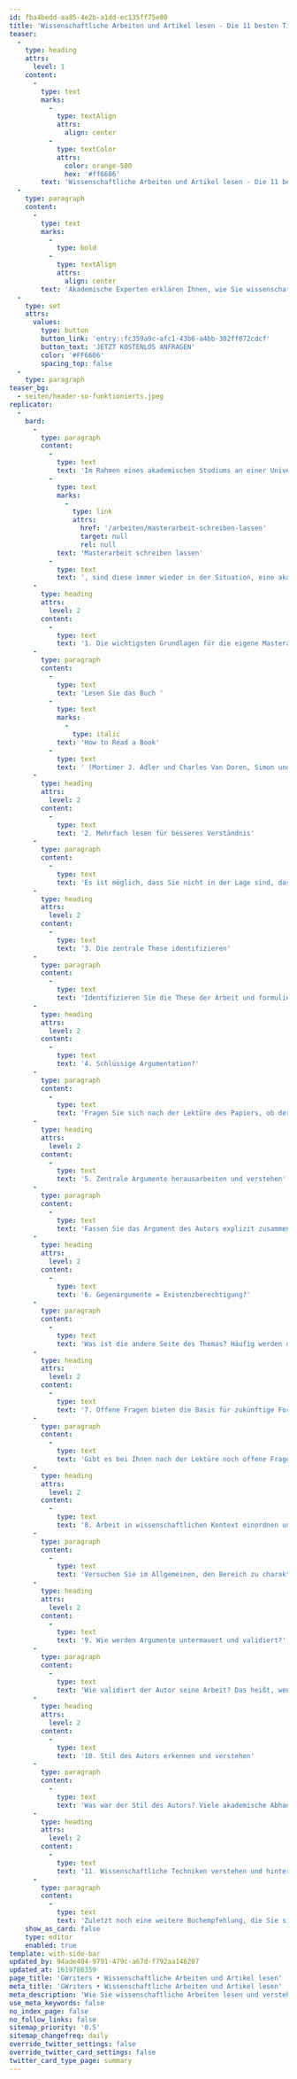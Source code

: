 ```yaml
---
id: fba4bedd-aa85-4e2b-a1dd-ec135ff75e80
title: 'Wissenschaftliche Arbeiten und Artikel lesen - Die 11 besten Tipps'
teaser:
  -
    type: heading
    attrs:
      level: 1
    content:
      -
        type: text
        marks:
          -
            type: textAlign
            attrs:
              align: center
          -
            type: textColor
            attrs:
              color: orange-500
              hex: '#ff6606'
        text: 'Wissenschaftliche Arbeiten und Artikel lesen - Die 11 besten Tipps'
  -
    type: paragraph
    content:
      -
        type: text
        marks:
          -
            type: bold
          -
            type: textAlign
            attrs:
              align: center
        text: 'Akademische Experten erklären Ihnen, wie Sie wissenschaftliche Arbeiten und Artikel lesen und von Ihrem Lernerfolg profitieren, wenn Sie Ihre Masterarbeit schreiben'
  -
    type: set
    attrs:
      values:
        type: button
        button_link: 'entry::fc359a9c-afc1-43b6-a4bb-302ff072cdcf'
        button_text: 'JETZT KOSTENLOS ANFRAGEN'
        color: '#FF6606'
        spacing_top: false
  -
    type: paragraph
teaser_bg:
  - seiten/header-so-funktionierts.jpeg
replicator:
  -
    bard:
      -
        type: paragraph
        content:
          -
            type: text
            text: 'Im Rahmen eines akademischen Studiums an einer Universität und besonders dann, wenn Lehrstühle Studenten eine wissenschaftliche Arbeit wie beispielsweise eine '
          -
            type: text
            marks:
              -
                type: link
                attrs:
                  href: '/arbeiten/masterarbeit-schreiben-lassen'
                  target: null
                  rel: null
            text: 'Masterarbeit schreiben lassen'
          -
            type: text
            text: ', sind diese immer wieder in der Situation, eine akademische Arbeit oder wissenschaftliche Artikel lesen zu müssen. Im Folgenden haben wir nach Dr. Spencer Rugaber (2006) ein Auflistung der 11 besten Tipps, Richtlinien und Fragen, für Sie zusammengestellt. Wenn Sie diese beim Lesen wissenschaftlicher Texte. helfen Ihnen diese maßgeblich, ein besseres Verständnis bei der Lektüre zu erzielen und Ihren persönlichen Informationsgewinn zu maximieren.'
      -
        type: heading
        attrs:
          level: 2
        content:
          -
            type: text
            text: '1. Die wichtigsten Grundlagen für die eigene Masterarbeit'
      -
        type: paragraph
        content:
          -
            type: text
            text: 'Lesen Sie das Buch '
          -
            type: text
            marks:
              -
                type: italic
            text: 'How to Read a Book'
          -
            type: text
            text: ' (Mortimer J. Adler und Charles Van Doren, Simon und Schuster, 1940) an. Auch wenn dieses Werk schon einige Jahre alt ist, sind dessen Inhalte noch immer aktuell und es bietet nicht nur viele nützliche Ratschläge, um Ihre Lesefähigkeiten zu verbessern, sondern stellt auch die Basis für eine Reihe von Lernmethoden dar.'
      -
        type: heading
        attrs:
          level: 2
        content:
          -
            type: text
            text: '2. Mehrfach lesen für besseres Verständnis'
      -
        type: paragraph
        content:
          -
            type: text
            text: 'Es ist möglich, dass Sie nicht in der Lage sind, das gesamte Papier in nur einem Lesedurchgang zu verstehen. Verschaffen Sie sich im ersten Durchgang einen Überblick, schlagen Sie alle Vokabeln nach, die Sie nicht verstehen, und schreiben Sie Ihre offenen Fragen auf. Dann machen Sie einen weiteren Durchgang, in dem Sie die Puzzleteile zusammenfügen.'
      -
        type: heading
        attrs:
          level: 2
        content:
          -
            type: text
            text: '3. Die zentrale These identifizieren'
      -
        type: paragraph
        content:
          -
            type: text
            text: 'Identifizieren Sie die These der Arbeit und formulieren Sie diese in einem einfachen Satz. Die These ist die Hauptidee, von der der Autor versucht, Sie zu überzeugen. Es ist manchmal überraschend schwer, diese zu bestimmen, jedoch hilft Ihnen das Verständnis der These dabei, die Essenz einer wissenschaftlichen Arbeit zu identifizieren. Die Fähigkeit, die zentrale These einer Arbeit zu identifizieren und klar zu definieren, wird Ihnen darüber hinaus auch noch überaus behilflich sein, wenn Sie bspw. Ihre eigene Masterarbeit schreiben.'
      -
        type: heading
        attrs:
          level: 2
        content:
          -
            type: text
            text: '4. Schlüssige Argumentation?'
      -
        type: paragraph
        content:
          -
            type: text
            text: 'Fragen Sie sich nach der Lektüre des Papiers, ob der Autor Sie von der These überzeugt hat oder nicht. Wenn nicht, warum nicht? War die Logik fehlerhaft? Wurden nicht genügend Beweise vorgelegt?'
      -
        type: heading
        attrs:
          level: 2
        content:
          -
            type: text
            text: '5. Zentrale Argumente herausarbeiten und verstehen'
      -
        type: paragraph
        content:
          -
            type: text
            text: 'Fassen Sie das Argument des Autors explizit zusammen. Das heißt, schreiben Sie die Punkte in der Argumentation des Autors und die Gründe für jeden Punkt auf.'
      -
        type: heading
        attrs:
          level: 2
        content:
          -
            type: text
            text: '6. Gegenargumente = Existenzberechtigung?'
      -
        type: paragraph
        content:
          -
            type: text
            text: 'Was ist die andere Seite des Themas? Häufig werden die Autoren dies explizit und mit mehr oder weniger starken Verzerrungen angeben. Selbst wenn der Autor die andere Seite überhaupt nicht erwähnt, sollten Sie versuchen, die relevanten Gegenargumente zusammenzufassen. Denn wenn es keine Gegenseite gibt, warum wurde die Arbeit dann überhaupt geschrieben?'
      -
        type: heading
        attrs:
          level: 2
        content:
          -
            type: text
            text: '7. Offene Fragen bieten die Basis für zukünftige Forschung'
      -
        type: paragraph
        content:
          -
            type: text
            text: 'Gibt es bei Ihnen nach der Lektüre noch offene Fragen? Oftmals wird ein Autor explizit "Zukunftsarbeit" ansprechen, die zur Nachbereitung der vorgestellten Arbeit durchgeführt werden kann. Umgekehrt kann es sein, dass der Autor einige offensichtliche Fragen übersehen hat, die durch die Arbeit unbeantwortet bleiben.'
      -
        type: heading
        attrs:
          level: 2
        content:
          -
            type: text
            text: '8. Arbeit in wissenschaftlichen Kontext einordnen und verstehen'
      -
        type: paragraph
        content:
          -
            type: text
            text: 'Versuchen Sie im Allgemeinen, den Bereich zu charakterisieren, in dem der Autor arbeitet. Oftmals wird der Autor dies explizit tun, indem er über "Verwandte Arbeiten" spricht. Und ein gründlicher Autor wird erörtern, wie sich seine Arbeit von den Konkurrenten des Autors unterscheidet und in den wissenschaftlichen Kontext der aktuellen Forschung einordnet.'
      -
        type: heading
        attrs:
          level: 2
        content:
          -
            type: text
            text: '9. Wie werden Argumente untermauert und validiert?'
      -
        type: paragraph
        content:
          -
            type: text
            text: 'Wie validiert der Autor seine Arbeit? Das heißt, wenn ein Autor einen Fall vorbringt, sollte er Beweise vorlegen, die ihn untermauern. Verschiedene Bereiche verwenden unterschiedliche Arten von Beweisen. Zum Beispiel liefern Mathematiker Beweise, Psychologen führen Experimente durch und Ingenieure bauen oft Prototypen. Wichtige Aspekte die auch Sie beachten müssen, wenn Sie Ihre Masterarbeit schreiben. Hüten Sie sich vor Papieren, die zwar Meinungen anbieten, aber nicht die Beweise liefern, die diese stützen.'
      -
        type: heading
        attrs:
          level: 2
        content:
          -
            type: text
            text: '10. Stil des Autors erkennen und verstehen'
      -
        type: paragraph
        content:
          -
            type: text
            text: 'Was war der Stil des Autors? Viele akademische Abhandlungen sind ziemlich (zu) trocken und geben nur die Fakten mit wenig Schnörkel wieder. Andere sind eher tutorieller Natur und verwenden das Pronomen der zweiten Person ("Sie") statt der unpersönlichen dritten Person ("er"/"sie"/"es"). Einige benutzen die aktive Stimme, andere das Passiv. Einige verwenden sogar eine gelegentliche Redewendung, um den Lesefluss zu beleben.'
      -
        type: heading
        attrs:
          level: 2
        content:
          -
            type: text
            text: '11. Wissenschaftliche Techniken verstehen und hinterfragen'
      -
        type: paragraph
        content:
          -
            type: text
            text: 'Zuletzt noch eine weitere Buchempfehlung, die Sie sich ansehen sollten: Writing Arguments: A Rhetoric with Readings (John D. Ramage, John C. Bean, und June Johnson, Longman Publishers, 2004). Dieses Buch beschreibt die Techniken, die Autoren bei der Darstellung und Verteidigung ihrer Positionen verwenden (oder missbrauchen). Das Verständnis der Techniken, die Autoren in ihren wissenschaftlichen Texten verwenden, kann Ihre Lesefähigkeit verbessern.'
    show_as_card: false
    type: editor
    enabled: true
template: with-side-bar
updated_by: 94ade404-9791-479c-a67d-f792aa146207
updated_at: 1619786359
page_title: 'GWriters • Wissenschaftliche Arbeiten und Artikel lesen'
meta_title: 'GWriters • Wissenschaftliche Arbeiten und Artikel lesen'
meta_description: 'Wie Sie wissenschaftliche Arbeiten lesen und verstehen - unsere erfahrenen akademischen Experten erläutern Ihnen die besten Tipps und Richtlinien.'
use_meta_keywords: false
no_index_page: false
no_follow_links: false
sitemap_priority: '0.5'
sitemap_changefreq: daily
override_twitter_settings: false
override_twitter_card_settings: false
twitter_card_type_page: summary
---
```

